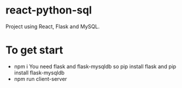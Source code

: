 # react-python-sql

Project using React, Flask and MySQL. 


# To get start
- npm i
You need flask and flask-mysqldb
so pip install flask and pip install flask-mysqldb
- npm run client-server
